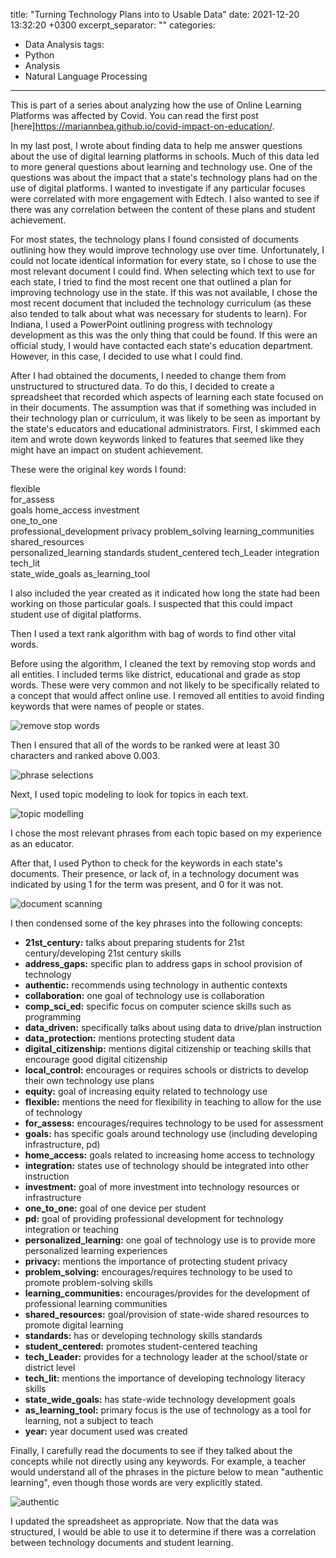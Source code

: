 title: "Turning Technology Plans into to Usable Data"
date: 2021-12-20 13:32:20 +0300
excerpt_separator: "<!--more-->"
categories:
  - Data Analysis
tags:
  - Python
  - Analysis
  - Natural Language Processing
---
This is part of a series about analyzing how the use of Online Learning Platforms was affected by Covid.
You can read the first post [here]<https://mariannbea.github.io/covid-impact-on-education/>.

In my last post, I wrote about finding data to help me answer questions about the use of digital learning platforms in schools. Much of this data led to more general questions about learning and technology use. One of the questions was about the impact that a state's technology plans had on the use of digital platforms. I wanted to investigate if any particular focuses were correlated with more engagement with Edtech. I also wanted to see if there was any correlation between the content of these plans and student achievement. 

For most states, the technology plans I found consisted of documents outlining how they would improve technology use over time. Unfortunately, I could not locate identical information for every state, so I chose to use the most relevant document I could find. When selecting which text to use for each state, I tried to find the most recent one that outlined a plan for improving technology use in the state. If this was not available, I chose the most recent document that included the technology curriculum (as these also tended to talk about what was necessary for students to learn). For Indiana, I used a PowerPoint outlining progress with technology development as this was the only thing that could be found. If this were an official study, I would have contacted each state's education department. However, in this case, I decided to use what I could find.

After I had obtained the documents, I needed to change them from unstructured to structured data. To do this, I decided to create a spreadsheet that recorded which aspects of learning each state focused on in their documents. The assumption was that if something was included in their technology plan or curriculum, it was likely to be seen as important by the state's educators and educational administrators. First, I skimmed each item and wrote down keywords linked to features that seemed like they might have an impact on student achievement.

These were the original key words I found:

flexible  
for_assess  
goals 
home_access   investment  
one_to_one  
professional_development
privacy   problem_solving 
learning_communities
shared_resources  
personalized_learning standards 
student_centered
tech_Leader 
integration tech_lit  
state_wide_goals
as_learning_tool

I also included the year created as it indicated how long the state had been working on those particular goals. I suspected that this could impact student use of digital platforms. 

Then I used a text rank algorithm with bag of words to find other vital words.

Before using the algorithm, I cleaned the text by removing stop words and all entities. I included terms like district, educational and grade as stop words. These were very common and not likely to be specifically related to a concept that would affect online use. I removed all entities to avoid finding keywords that were names of people or states. 

![remove stop words](https://user-images.githubusercontent.com/83561268/160231216-ed76ec31-c41c-46a2-b859-96c8cbc6d9fa.PNG)

Then I ensured that all of the words to be ranked were at least 30 characters and ranked above 0.003.

![phrase selections](https://user-images.githubusercontent.com/83561268/160231221-94b75b4a-0405-4af7-a370-de24bf6c3deb.PNG)

Next, I used topic modeling to look for topics in each text. 

![topic modelling](https://user-images.githubusercontent.com/83561268/160231241-1ccc5bf1-f80d-4adb-817c-c83a20c4492c.PNG)

I chose the most relevant phrases from each topic based on my experience as an educator.

After that, I used Python to check for the keywords in each state's documents. Their presence, or lack of, in a technology document was indicated by using 1 for the term was present, and 0 for it was not.  

![document scanning](https://user-images.githubusercontent.com/83561268/160231253-0bfdf9fd-324f-4114-a49c-ae744688abf6.PNG")

I then condensed some of the key phrases into the following concepts: 
        
* __21st_century:__ talks about preparing students for 21st century/developing 21st century skills 
* __address_gaps:__ specific plan to address gaps in school provision of technology
* __authentic:__ recommends using technology in authentic contexts
* __collaboration:__ one goal of technology use is collaboration  
* __comp_sci_ed:__ specific focus on computer science skills such as programming
* __data_driven:__ specifically talks about using data to drive/plan instruction
* __data_protection:__ mentions protecting student data
* __digital_citizenship:__ mentions digital citizenship or teaching skills that encourage good digital citizenship
* __local_control:__ encourages or requires schools or districts to develop their own technology use plans
* __equity:__ goal of increasing equity related to technology use
* __flexible:__ mentions the need for flexibility in teaching to allow for the use of technology
* __for_assess:__ encourages/requires technology to be used for assessment  
* __goals:__ has specific goals around technology use (including developing infrastructure, pd)
* __home_access:__ goals related to increasing home access to technology
* __integration:__ states use of technology should be integrated into other instruction
* __investment:__ goal of more investment into technology resources or infrastructure 
* __one_to_one:__ goal of one device per student
* __pd:__ goal of providing professional development for technology integration or teaching 
* __personalized_learning:__ one goal of technology use is to provide more personalized learning experiences
* __privacy:__ mentions the importance of protecting student privacy
* __problem_solving:__ encourages/requires technology to be used to promote problem-solving skills
* __learning_communities:__ encourages/provides for the development of professional learning communities
* __shared_resources:__ goal/provision of state-wide shared resources to promote digital learning 
* __standards:__ has or developing technology skills standards
* __student_centered:__ promotes student-centered teaching  
* __tech_Leader:__ provides for a technology leader at the school/state or district level  
* __tech_lit:__ mentions the importance of developing technology literacy skills
* __state_wide_goals:__ has state-wide technology development goals
* __as_learning_tool:__ primary focus is the use of technology as a tool for learning, not a subject to teach
* __year:__ year document used was created

Finally, I carefully read the documents to see if they talked about the concepts while not directly using any keywords. For example, a teacher would understand all of the phrases in the picture below to mean "authentic learning", even though those words are very explicitly stated.

![authentic](https://user-images.githubusercontent.com/83561268/160231259-d4492d33-eb95-4b57-a38a-3a54a1b58916.PNG)

I updated the spreadsheet as appropriate. Now that the data was structured, I would be able to use it to determine if there was a correlation between technology documents and student learning.



